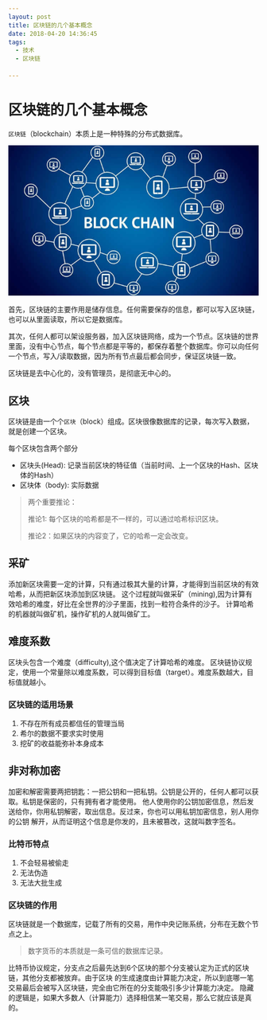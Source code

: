```yaml
---
layout: post
title: 区块链的几个基本概念
date: 2018-04-20 14:36:45
tags:
  - 技术
  - 区块链

---
```


# 区块链的几个基本概念

`区块链`（blockchain）本质上是一种特殊的分布式数据库。

![](/img/bg2017122701.jpg)

首先，区块链的主要作用是储存信息。任何需要保存的信息，都可以写入区块链，也可以从里面读取，所以它是数据库。

其次，任何人都可以架设服务器，加入区块链网络，成为一个节点。区块链的世界里面，没有中心节点，每个节点都是平等的，都保存着整个数据库。你可以向任何一个节点，写入/读取数据，因为所有节点最后都会同步，保证区块链一致。

区块链是去中心化的，没有管理员，是彻底无中心的。

## 区块

区块链是由一个个`区块`（block）组成。区块很像数据库的记录，每次写入数据，就是创建一个区块。

每个区块包含两个部分

 - 区块头(Head): 记录当前区块的特征值（当前时间、上一个区块的Hash、区块体的Hash）
 - 区块体（body): 实际数据

> 两个重要推论：
>
> 推论1: 每个区块的哈希都是不一样的，可以通过哈希标识区块。
>
> 推论2：如果区块的内容变了，它的哈希一定会改变。

## 采矿

添加新区块需要一定的计算，只有通过极其大量的计算，才能得到当前区块的有效哈希，从而把新区块添加到区块链。
这个过程就叫做采矿（mining),因为计算有效哈希的难度，好比在全世界的沙子里面，找到一粒符合条件的沙子。
计算哈希的机器就叫做矿机，操作矿机的人就叫做矿工。

## 难度系数

区块头包含一个难度（difficulty),这个值决定了计算哈希的难度。
区块链协议规定，使用一个常量除以难度系数，可以得到目标值（target）。难度系数越大，目标值就越小。

### 区块链的适用场景

1. 不存在所有成员都信任的管理当局
2. 希尔的数据不要求实时使用
3. 挖矿的收益能弥补本身成本

## 非对称加密

加密和解密需要两把钥匙：一把公钥和一把私钥。公钥是公开的，任何人都可以获取。私钥是保密的，只有拥有者才能使用。
他人使用你的公钥加密信息，然后发送给你，你用私钥解密，取出信息。反过来，你也可以用私钥加密信息，别人用你的公钥
解开，从而证明这个信息是你发的，且未被篡改，这就叫数字签名。

### 比特币特点

1. 不会轻易被偷走
2. 无法伪造
3. 无法大批生成

### 区块链的作用

区块链就是一个数据库，记载了所有的交易，用作中央记账系统，分布在无数个节点之上。

> 数字货币的本质就是一条可信的数据库记录。

比特币协议规定，分支点之后最先达到6个区块的那个分支被认定为正式的区块链，其他分支都被放弃。由于区块
的生成速度由计算能力决定，所以到底哪一笔交易最后会被写入区块链，完全由它所在的分支能吸引多少计算能力决定。
隐藏的逻辑是，如果大多数人（计算能力）选择相信某一笔交易，那么它就应该是真的。
